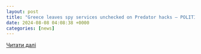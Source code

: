 ```yaml
---
layout: post
title: "Greece leaves spy services unchecked on Predator hacks – POLITICO"
date: 2024-08-08 04:08:38 +0000
categories: [news]
---
```


[Читати далі](https://www.politico.eu/article/greek-spyware-predatorgate-government-court-report-telephone/)
